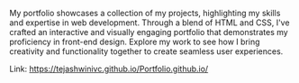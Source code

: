 My portfolio showcases a collection of my projects, highlighting my skills and expertise in web development. Through a blend of HTML and CSS, I've crafted an interactive and visually engaging portfolio that demonstrates my proficiency in front-end design. Explore my work to see how I bring creativity and functionality together to create seamless user experiences.

Link:
https://tejashwinivc.github.io/Portfolio.github.io/
